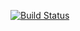 [![Build Status](https://travis-ci.org/KirVasilchenko/vek-exe-back.svg?branch=master)](https://travis-ci.org/KirVasilchenko/vek-exe-back)